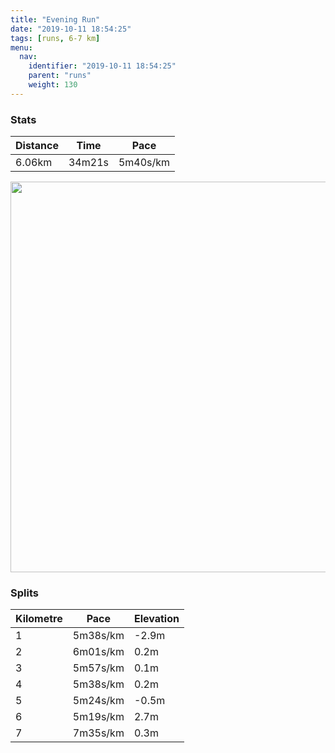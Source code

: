 ```yaml
---
title: "Evening Run"
date: "2019-10-11 18:54:25"
tags: [runs, 6-7 km]
menu:
  nav:
    identifier: "2019-10-11 18:54:25"
    parent: "runs"
    weight: 130
---
```


### Stats

| Distance | Time | Pace |
|----------|------|------|
|6.06km|34m21s|5m40s/km|

<img src='https://maps.googleapis.com/maps/api/staticmap?maptype=terrain&path=enc:cqjeIjyyLZbA\n@HX\r@j@r@^r@h@l@l@l@TXPIPQTBr@?NBj@d@r@fAr@nBZj@N`@Zj@^^t@bAd@j@f@p@N^XP~@rCTZ^fAbCtIbAxE~@nGp@vGT|AJfA\hCr@zG?j@SREC[aCDDDZL|@Fx@@x@A~@@f@LZHrAErBV~BA^YzFA|@?bBBdAC|@Kz@PNH^GbADjAMx@Cb@@\KdAK`@AT@LIb@a@`BQjB@~@I|A@d@ErA@XObDAxACbA@tDBjATdFDb@IYIu@KeCCuCEq@JyECuDLqAFqCN}@?o@Jy@@{@NkCNiA\e@Zs@HYFa@OkA@q@?OT_AOs@OYCc@@oBOgBAa@AsAB]AYXyADm@AyBG[@i@E]IqBOgAEmBGe@Ac@Ec@Mq@Jp@HdAH@NI?Ms@cG[_CGWSkBm@uDYcCEo@UcBUeA_A{Fe@eCWo@Kc@{@qC]oAuAqEGGG@MIWWOSWk@_@k@[[_AyAw@wAu@kCUg@S[USYMUAOBu@Eg@L_@[oB_Cu@gAg@gAq@sB&key=AIzaSyBPVQ_iynBzLujdhfLzy8Z-5zczbktE55k&size=800x800&scale=2&markers=color:yellow|label:S|53.47106,-2.26726&markers=color:green|label:F|53.47108000000001,-2.2672700000000012' width='625' />

### Splits

| Kilometre | Pace | Elevation |
|------|------|-----------|
|1|5m38s/km|-2.9m|
|2|6m01s/km|0.2m|
|3|5m57s/km|0.1m|
|4|5m38s/km|0.2m|
|5|5m24s/km|-0.5m|
|6|5m19s/km|2.7m|
|7|7m35s/km|0.3m|
